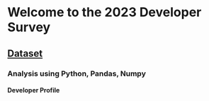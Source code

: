 # Welcome to the 2023 Developer Survey
## [Dataset](https://cdn.stackoverflow.co/files/jo7n4k8s/production/49915bfd46d0902c3564fd9a06b509d08a20488c.zip/stack-overflow-developer-survey-2023.zip)
### Analysis using Python, Pandas, Numpy

#### Developer Profile